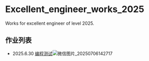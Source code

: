 # Excellent_engineer_works_2025
Works for excellent engineer of level 2025.
## 作业列表
 - 2025.6.30 [编程测试](/work_1/)![微信图片_20250706142717](https://github.com/user-attachments/assets/0213fdd2-f5a0-4884-b657-b6a9e79e1ee6)
